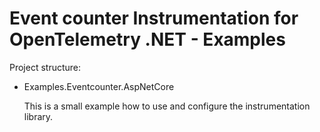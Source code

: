 # Event counter Instrumentation for OpenTelemetry .NET - Examples

Project structure:

* Examples.Eventcounter.AspNetCore

  This is a small example how to use and configure the instrumentation library.
